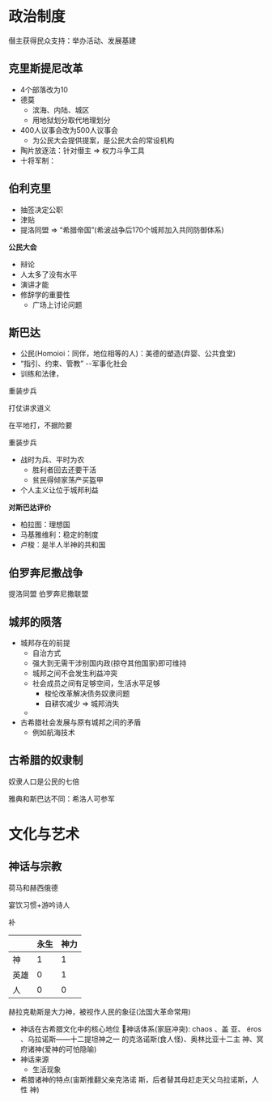 # 政治制度

僣主获得民众支持：举办活动、发展基建

## 克里斯提尼改革

* 4个部落改为10
* 德莫
    * 滨海、内陆、城区
    * 用地狱划分取代地理划分
* 400人议事会改为500人议事会
    * 为公民大会提供提案，是公民大会的常设机构
* 陶片放逐法：针对僣主 $\Longrightarrow$ 权力斗争工具
* 十将军制：



## 伯利克里

* 抽签决定公职
* 津贴
* 提洛同盟 $\Longrightarrow$ “希腊帝国”(希波战争后170个城邦加入共同防御体系)



**公民大会**

* 辩论
* 人太多了没有水平
* 演讲才能
* 修辞学的重要性
    * 广场上讨论问题



## 斯巴达

* 公民(Homoioi：同伴，地位相等的人)：美德的塑造(弃婴、公共食堂)
* “指引、约束、管教” --军事化社会
* 训练和法律，

重装步兵



打仗讲求道义

在平地打，不据险要



重装步兵

* 战时为兵、平时为农
    * 胜利者回去还要干活
    * 贫民得倾家荡产买盔甲
* 个人主义让位于城邦利益

**对斯巴达评价**

* 柏拉图：理想国
* 马基雅维利：稳定的制度
* 卢梭：是半人半神的共和国



## 伯罗奔尼撒战争

提洛同盟 伯罗奔尼撒联盟



## 城邦的陨落

* 城邦存在的前提
    * 自治方式
    * 强大到无需干涉别国内政(掠夺其他国家)即可维持
    * 城邦之间不会发生利益冲突
    * 社会成员之间有足够空间，生活水平足够
        * 梭伦改革解决债务奴隶问题
        * 自耕农减少 $\Longrightarrow$ 城邦消失
    * 
* 古希腊社会发展与原有城邦之间的矛盾
    * 例如航海技术



## 古希腊的奴隶制

奴隶人口是公民的七倍



雅典和斯巴达不同：希洛人可参军



# 文化与艺术

## 神话与宗教

荷马和赫西俄德

宴饮习惯+游吟诗人



补

|      | 永生 | 神力 |
| ---- | ---- | ---- |
| 神   | 1    | 1    |
| 英雄 | 0    | 1    |
| 人   | 0    | 0    |

赫拉克勒斯是大力神，被视作人民的象征(法国大革命常用)

* 神话在古希腊文化中的核心地位 神话体系(家庭冲突): chaos 、盖 亚、 éros 、乌拉诺斯——十二提坦神之一 的克洛诺斯(食人怪)、奥林比亚十二主 神、冥府诸神(爱神的可怕隐喻) 
* 神话来源
    * 生活现象
* 希腊诸神的特点(宙斯推翻父亲克洛诺 斯，后者替其母赶走天父乌拉诺斯，人性 神)